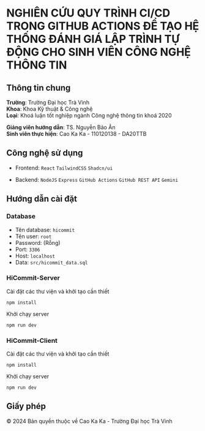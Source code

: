 # NGHIÊN CỨU QUY TRÌNH CI/CD TRONG GITHUB ACTIONS ĐỂ TẠO HỆ THỐNG ĐÁNH GIÁ LẬP TRÌNH TỰ ĐỘNG CHO SINH VIÊN CÔNG NGHỆ THÔNG TIN

## Thông tin chung

**Trường**: Trường Đại học Trà Vinh  
**Khoa**: Khoa Kỹ thuật & Công nghệ  
**Loại**: Khoá luận tốt nghiệp ngành Công nghệ thông tin khoá 2020

**Giảng viên hướng dẫn**: TS. Nguyễn Bảo Ân  
**Sinh viên thực hiện**: Cao Ka Ka - 110120138 - DA20TTB

## Công nghệ sử dụng

- Frontend:
  `React`
  `TailwindCSS`
  `Shadcn/ui`

- Backend:
  `NodeJS`
  `Express`
  `GitHub Actions`
  `GitHub REST API`
  `Gemini`

## Hướng dẫn cài đặt

### Database
- Tên database: `hicommit`
- Tên user: `root`
- Password: (Rỗng)
- Port: `3306`
- Host: `localhost`
- Data: `src/hicommit_data.sql`

### HiCommit-Server
Cài đặt các thư viện và khởi tạo cần thiết
```
npm install
```

Khởi chạy server
```
npm run dev
```


### HiCommit-Client

Cài đặt các thư viện và khởi tạo cần thiết
```
npm install
```

Khởi chạy server
```
npm run dev
```


## Giấy phép

© 2024 Bản quyền thuộc về Cao Ka Ka - Trường Đại học Trà Vinh